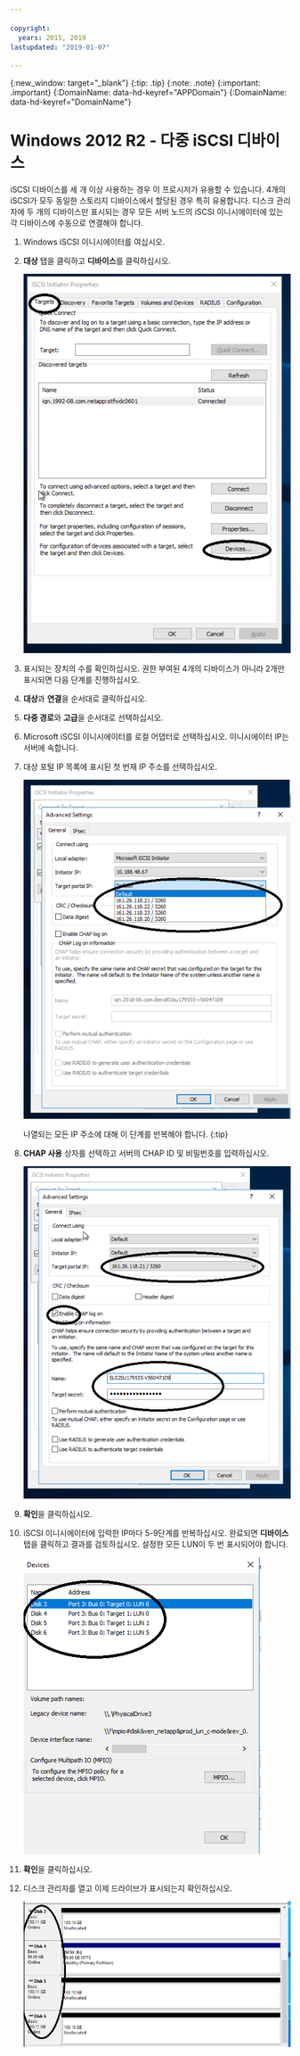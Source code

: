 ```yaml
---

copyright:
  years: 2015, 2019
lastupdated: "2019-01-07"

---
```


{:new_window: target="_blank"}
{:tip: .tip}
{:note: .note}
{:important: .important}
{:DomainName: data-hd-keyref="APPDomain"}
{:DomainName: data-hd-keyref="DomainName"}


# Windows 2012 R2 - 다중 iSCSI 디바이스

iSCSI 디바이스를 세 개 이상 사용하는 경우 이 프로시저가 유용할 수 있습니다. 4개의 iSCSI가 모두 동일한 스토리지 디바이스에서 할당된 경우 특히 유용합니다. 디스크 관리자에 두 개의 디바이스만 표시되는 경우 모든 서버 노드의 iSCSI 이니시에이터에 있는 각 디바이스에 수동으로 연결해야 합니다.

1. Windows iSCSI 이니시에이터를 여십시오.
2. **대상** 탭을 클릭하고 **디바이스**를 클릭하십시오.

   ![iSCSI 이니시에이터 특성](/images/win12-ts1.png)
3. 표시되는 장치의 수를 확인하십시오. 권한 부여된 4개의 디바이스가 아니라 2개만 표시되면 다음 단계를 진행하십시오.
4. **대상**과 **연결**을 순서대로 클릭하십시오.
5. **다중 경로**와 **고급**을 순서대로 선택하십시오.
6. Microsoft iSCSI 이니시에이터를 로컬 어댑터로 선택하십시오. 이니시에이터 IP는 서버에 속합니다.
7. 대상 포털 IP 목록에 표시된 첫 번재 IP 주소를 선택하십시오.

   ![고급 설정, IP 주소](/images/win12-ts3.png)

   나열되는 모든 IP 주소에 대해 이 단계를 반복해야 합니다.
   {:tip}

8. **CHAP 사용** 상자를 선택하고 서버의 CHAP ID 및 비밀번호를 입력하십시오.

   ![고급 설정, CHAP](/images/win12-ts4.png)
9. **확인**을 클릭하십시오.
10. iSCSI 이니시에이터에 입력한 IP마다 5-9단계를 반복하십시오. 완료되면 **디바이스** 탭을 클릭하고 결과를 검토하십시오. 설정한 모든 LUN이 두 번 표시되어야 합니다.

    ![디바이스 탭](/images/win12-ts5.png)
11. **확인**을 클릭하십시오.
12. 디스크 관리자를 열고 이제 드라이브가 표시되는지 확인하십시오.

    ![디바이스 관리자](/images/win12-ts6.png)
